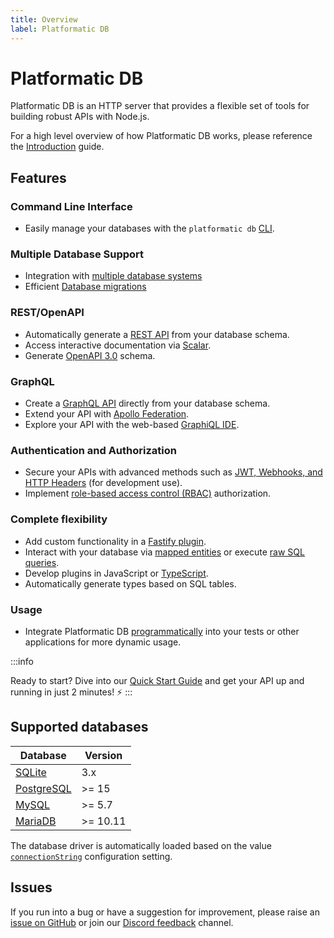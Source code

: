 ```yaml
---
title: Overview
label: Platformatic DB
---
```


# Platformatic DB

Platformatic DB is an HTTP server that provides a flexible set of tools for
building robust APIs with Node.js.

For a high level overview of how Platformatic DB works, please reference the
[Introduction](../Overview.md) guide.

## Features

### Command Line Interface 
- Easily manage your databases with the `platformatic db` [CLI](../cli.md#db).

### Multiple Database Support 
- Integration with [multiple database systems](#supported-databases)
- Efficient [Database migrations](./migrations.md)
  
### REST/OpenAPI
- Automatically generate a [REST API](../packages/sql-openapi/overview.md) from your database schema.
- Access interactive documentation via [Scalar](https://docs.scalar.com/swagger-editor).
- Generate [OpenAPI 3.0](https://swagger.io/resources/open-api/) schema.

### GraphQL

- Create a [GraphQL API](../packages/sql-graphql/overview.md) directly from your database schema.
- Extend your API with [Apollo Federation](https://www.apollographql.com/docs/federation/).
- Explore your API with the web-based [GraphiQL IDE](https://github.com/graphql/graphiql).

### Authentication and Authorization
- Secure your APIs with advanced methods such as [JWT, Webhooks, and HTTP Headers](../db/authorization/strategies.md) (for development use).
- Implement [role-based access control (RBAC)](../db/authorization/user-roles-metadata.md) authorization.

### Complete flexibility
- Add custom functionality in a [Fastify plugin](../db/plugin.md).
- Interact with your database via [mapped entities](../packages/sql-mapper/entities/overview.md) or execute [raw SQL queries](../packages/sql-mapper/overview.md).
- Develop plugins in JavaScript or [TypeScript](../cli.md#compile).
- Automatically generate types based on SQL tables.

### Usage
- Integrate Platformatic DB [programmatically](../db/programmatic.md) into your tests or other applications for more dynamic usage.

:::info

Ready to start? Dive into our [Quick Start Guide](../getting-started/quick-start-guide.md) and get your API up and running in just 2 minutes! ⚡
:::

## Supported databases

| Database                                  | Version  |
|-------------------------------------------|----------|
| [SQLite](https://www.sqlite.org/)         | 3.x       |
| [PostgreSQL](https://www.postgresql.org/) | >= 15    |
| [MySQL](https://www.mysql.com/)           | >= 5.7   |
| [MariaDB](https://mariadb.org/)           | >= 10.11 |


The database driver is automatically loaded based on the value [`connectionString`](../db/configuration.md#db) configuration setting.

## Issues

If you run into a bug or have a suggestion for improvement, please raise an 
[issue on GitHub](https://github.com/platformatic/platformatic/issues/new) or join our [Discord feedback](https://discord.gg/platformatic) channel.
